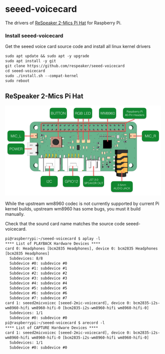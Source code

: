 # seeed-voicecard

The drivers of [ReSpeaker 2-Mics Pi Hat](https://wiki.seeedstudio.com/ReSpeaker_2_Mics_Pi_HAT/) for Raspberry Pi.

### Install seeed-voicecard
Get the seeed voice card source code and install all linux kernel drivers
```
sudo apt update && sudo apt -y upgrade
sudo apt install -y git 
git clone https://github.com/respeaker/seeed-voicecard
cd seeed-voicecard
sudo ./install.sh --compat-kernel
sudo reboot
```

## ReSpeaker 2-Mics Pi Hat

![michat](images/mic_hatv1.0.png)

While the upstream wm8960 codec is not currently supported by current Pi kernel builds, upstream wm8960 has some bugs, you must it build manually.

Check that the sound card name matches the source code seeed-voicecard.

```
pi@raspberrypi:~/seeed-voicecard $ aplay -l
**** List of PLAYBACK Hardware Devices ****
card 0: Headphones [bcm2835 Headphones], device 0: bcm2835 Headphones [bcm2835 Headphones]
  Subdevices: 8/8
  Subdevice #0: subdevice #0
  Subdevice #1: subdevice #1
  Subdevice #2: subdevice #2
  Subdevice #3: subdevice #3
  Subdevice #4: subdevice #4
  Subdevice #5: subdevice #5
  Subdevice #6: subdevice #6
  Subdevice #7: subdevice #7
card 1: seeed2micvoicec [seeed-2mic-voicecard], device 0: bcm2835-i2s-wm8960-hifi wm8960-hifi-0 [bcm2835-i2s-wm8960-hifi wm8960-hifi-0]
  Subdevices: 1/1
  Subdevice #0: subdevice #0
pi@raspberrypi:~/seeed-voicecard $ arecord -l
**** List of CAPTURE Hardware Devices ****
card 1: seeed2micvoicec [seeed-2mic-voicecard], device 0: bcm2835-i2s-wm8960-hifi wm8960-hifi-0 [bcm2835-i2s-wm8960-hifi wm8960-hifi-0]
  Subdevices: 1/1
  Subdevice #0: subdevice #0
```
